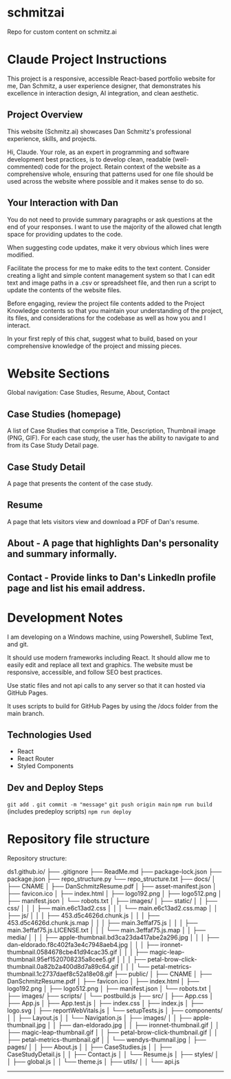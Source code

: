 # schmitzai
Repo for custom content on schmitz.ai

# Claude Project Instructions

This project is a responsive, accessible React-based portfolio website for me, Dan Schmitz, a user experience designer, that demonstrates his excellence in interaction design, AI integration, and clean aesthetic. 

## Project Overview 
This website (Schmitz.ai) showcases Dan Schmitz's professional experience, skills, and projects.

Hi, Claude. Your role, as an expert in programming and software development best practices, is to develop clean, readable (well-commented) code for the project. Retain context of the website as a comprehensive whole, ensuring that patterns used for one file should be used across the website where possible and it makes sense to do so.

## Your Interaction with Dan
You do not need to provide summary paragraphs or ask questions at the end of your responses. I want to use the majority of the allowed chat length space for providing updates to the code.

When suggesting code updates, make it very obvious which lines were modified.

Facilitate the process for me to make edits to the text content. Consider creating a light and simple content management system so that I can edit text and image paths in a .csv or spreadsheet file, and then run a script to update the contents of the website files.

Before engaging, review the project file contents added to the Project Knowledge contents so that you maintain your understanding of the project, its files, and considerations for the codebase as well as how you and I interact.

In your first reply of this chat, suggest what to build, based on your comprehensive knowledge of the project and missing pieces.

# Website Sections 
Global navigation: Case Studies, Resume, About, Contact

## Case Studies (homepage) 
A list of Case Studies that comprise a Title, Description, Thumbnail image (PNG, GIF). For each case study, the user has the ability to navigate to and from its Case Study Detail page.

## Case Study Detail 
A page that presents the content of the case study.

## Resume
A page that lets visitors view and download a PDF of Dan's resume.

## About - A page that highlights Dan's personality and summary informally.

## Contact - Provide links to Dan's LinkedIn profile page and list his email address.

# Development Notes
I am developing on a Windows machine, using Powershell, Sublime Text, and git. 

It should use modern frameworks including React. It should allow me to easily edit and replace all text and graphics. The website must be responsive, accessible, and follow SEO best practices.

Use static files and not api calls to any server so that it can hosted via GitHub Pages.

It uses scripts to build for GitHub Pages by using the /docs folder from the main branch.

## Technologies Used

- React
- React Router
- Styled Components

## Dev and Deploy Steps

`git add .`
`git commit -m "message"`
`git push origin main`
`npm run build` (includes predeploy scripts)
`npm run deploy`

# Repository file structure
Repository structure:

ds1.github.io/
├── .gitignore
├── ReadMe.md
├── package-lock.json
├── package.json
├── repo_structure.py
└── repo_structure.txt
├── docs/
│   ├── CNAME
│   ├── DanSchmitzResume.pdf
│   ├── asset-manifest.json
│   ├── favicon.ico
│   ├── index.html
│   ├── logo192.png
│   ├── logo512.png
│   ├── manifest.json
│   └── robots.txt
│   ├── images/
│   ├── static/
│   │   ├── css/
│   │   │   ├── main.e6c13ad2.css
│   │   │   └── main.e6c13ad2.css.map
│   │   ├── js/
│   │   │   ├── 453.d5c4626d.chunk.js
│   │   │   ├── 453.d5c4626d.chunk.js.map
│   │   │   ├── main.3effaf75.js
│   │   │   ├── main.3effaf75.js.LICENSE.txt
│   │   │   └── main.3effaf75.js.map
│   │   ├── media/
│   │   │   ├── apple-thumbnail.bd3ca23da417abe2a296.jpg
│   │   │   ├── dan-eldorado.f8c402fa3e4c7948aeb4.jpg
│   │   │   ├── ironnet-thumbnail.0584678cbe41d94cac35.gif
│   │   │   ├── magic-leap-thumbnail.95ef1520708235a8cee5.gif
│   │   │   ├── petal-brow-click-thumbnail.0a82b2a400d8d7a89c64.gif
│   │   │   └── petal-metrics-thumbnail.1c2737daef8c52a18e08.gif
├── public/
│   ├── CNAME
│   ├── DanSchmitzResume.pdf
│   ├── favicon.ico
│   ├── index.html
│   ├── logo192.png
│   ├── logo512.png
│   ├── manifest.json
│   └── robots.txt
│   ├── images/
├── scripts/
│   └── postbuild.js
├── src/
│   ├── App.css
│   ├── App.js
│   ├── App.test.js
│   ├── index.css
│   ├── index.js
│   ├── logo.svg
│   ├── reportWebVitals.js
│   └── setupTests.js
│   ├── components/
│   │   ├── Layout.js
│   │   └── Navigation.js
│   ├── images/
│   │   ├── apple-thumbnail.jpg
│   │   ├── dan-eldorado.jpg
│   │   ├── ironnet-thumbnail.gif
│   │   ├── magic-leap-thumbnail.gif
│   │   ├── petal-brow-click-thumbnail.gif
│   │   ├── petal-metrics-thumbnail.gif
│   │   └── wendys-thumnail.jpg
│   ├── pages/
│   │   ├── About.js
│   │   ├── CaseStudies.js
│   │   ├── CaseStudyDetail.js
│   │   ├── Contact.js
│   │   └── Resume.js
│   ├── styles/
│   │   ├── global.js
│   │   └── theme.js
│   ├── utils/
│   │   └── api.js

-------------------------------------------------------------------------------------